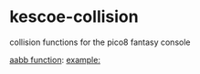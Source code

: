 # kescoe-collision
collision functions for the pico8 fantasy console

[aabb function](https://raw.githubusercontent.com/WaffleGnome/kescoe-collision/master/aabb/example_aabb.html): [example:](https://rawgithub.com/WaffleGnome/kescoe-collision/master/aabb/example_aabb.html)
